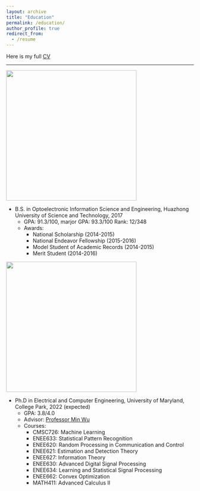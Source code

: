 ```yaml
---
layout: archive
title: "Education"
permalink: /education/
author_profile: true
redirect_from:
  - /resume
---
```


Here is my full [CV](https://xtian17.github.io/files/CV_XinTian.pdf)

---

<img src="http://xtian17.github.io/images/Hustseals.png" width="350">

* B.S. in Optoelectronic Information Science and Engineering, Huazhong University of Science and Technology, 2017
  * GPA: 91.3/100, marjor GPA: 93.3/100 Rank: 12/348
  * Awards: 
       * National Scholarship (2014-2015)
       * National Endeavor Fellowship (2015-2016)
       * Model Student of Academic Records (2014-2015)
       * Merit Student (2014-2016) 

<img src="http://xtian17.github.io/images/university-maryland_logo.png" width="350">

* Ph.D in Electrical and Computer Engineering, University of Maryland, College Park, 2022 (expected)
   * GPA: 3.8/4.0
   * Advisor: [Professor Min Wu](https://user.eng.umd.edu/~minwu/)
   * Courses: 
        * CMSC726: Machine Learning
        * ENEE633: Statistical Pattern Recognition
        * ENEE620: Random Processing in Communication and Control
        * ENEE621: Estimation and Detection Theory
        * ENEE627: Information Theory
        * ENEE630: Advanced Digital Signal Processing
        * ENEE634: Learning and Statistical Signal Processing
        * ENEE662: Convex Optimization
        * MATH411: Advanced Calculus II


